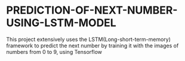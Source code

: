 # PREDICTION-OF-NEXT-NUMBER-USING-LSTM-MODEL

This project extensively uses the LSTM(Long-short-term-memory) framework to predict the next number by training it with the images of numbers from 0 to 9, using Tensorflow
